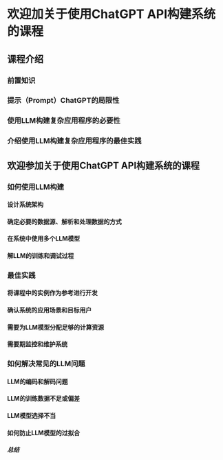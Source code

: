 # 欢迎加关于使用ChatGPT API构建系统的课程

## 课程介绍

### 前置知识

### 提示（Prompt）ChatGPT的局限性

### 使用LLM构建复杂应用程序的必要性

### 介绍使用LLM构建复杂应用程序的最佳实践

## 欢迎参加关于使用ChatGPT API构建系统的课程

### 如何使用LLM构建

#### 设计系统架构

#### 确定必要的数据源、解析和处理数据的方式

#### 在系统中使用多个LLM模型

#### 解LLM的训练和调试过程

### 最佳实践

#### 将课程中的实例作为参考进行开发

#### 确认系统的应用场景和目标用户

#### 需要为LLM模型分配足够的计算资源

#### 需要期监控和维护系统

### 如何解决常见的LLM问题

#### LLM的编码和解码问题

#### LLM的训练数据不足或偏差

#### LLM模型选择不当

#### 如何防止LLM模型的过拟合

##### 总结